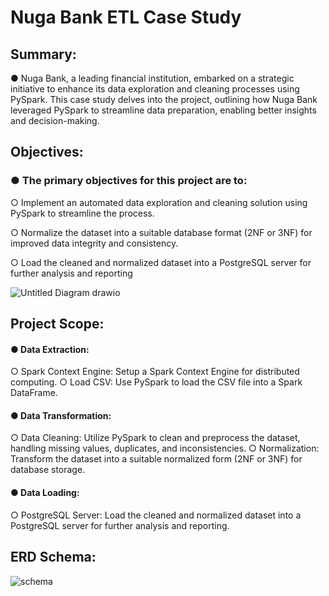 # Nuga Bank ETL Case Study

## Summary:
● Nuga Bank, a leading financial institution, embarked on a strategic initiative
to enhance its data exploration and cleaning processes using PySpark. This
case study delves into the project, outlining how Nuga Bank leveraged
PySpark to streamline data preparation, enabling better insights and
decision-making.

## Objectives:
### ● The primary objectives for this project are to:
○ Implement an automated data exploration and cleaning solution using
PySpark to streamline the process.

○ Normalize the dataset into a suitable database format (2NF or 3NF) for
improved data integrity and consistency.

○ Load the cleaned and normalized dataset into a PostgreSQL server for
further analysis and reporting

![Untitled Diagram drawio](https://github.com/user-attachments/assets/bac117eb-6b7f-47a4-9ce6-eb06a4a89c15)

## Project Scope:
#### ● Data Extraction:
○ Spark Context Engine: Setup a Spark Context Engine for distributed computing.
○ Load CSV: Use PySpark to load the CSV file into a Spark DataFrame.

#### ● Data Transformation:
○ Data Cleaning: Utilize PySpark to clean and preprocess the dataset, handling missing values, duplicates, and
inconsistencies.
○ Normalization: Transform the dataset into a suitable normalized form (2NF or 3NF) for database storage.

#### ● Data Loading:
○ PostgreSQL Server: Load the cleaned and normalized dataset into a PostgreSQL server for further analysis and
reporting.

## ERD Schema:
![schema](https://github.com/user-attachments/assets/96f07295-c710-4d64-a679-27c3593ab4d3)
